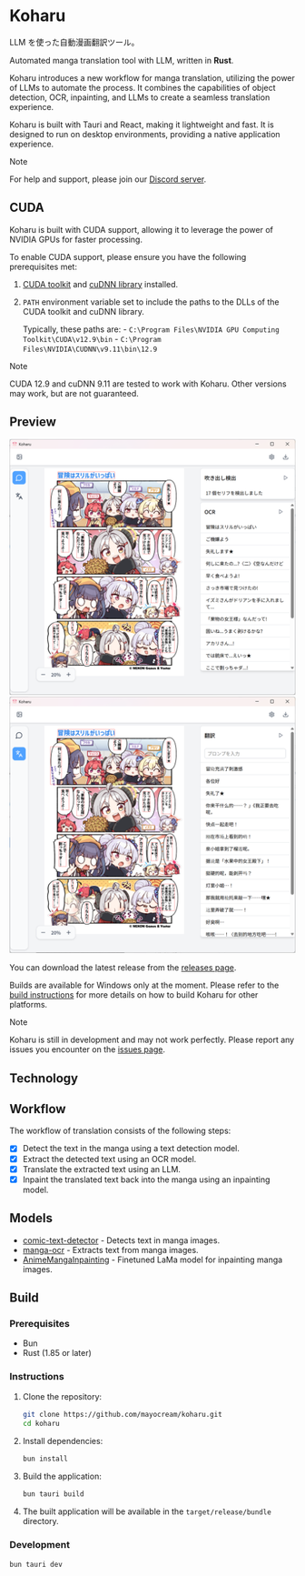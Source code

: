 # Koharu

LLM を使った自動漫画翻訳ツール。

Automated manga translation tool with LLM, written in **Rust**.

Koharu introduces a new workflow for manga translation, utilizing the power of LLMs to automate the process. It combines the capabilities of object detection, OCR, inpainting, and LLMs to create a seamless translation experience.

Koharu is built with Tauri and React, making it lightweight and fast. It is designed to run on desktop environments, providing a native application experience.

> [!NOTE]
> For help and support, please join our [Discord server](https://discord.gg/mHvHkxGnUY).

## CUDA

Koharu is built with CUDA support, allowing it to leverage the power of NVIDIA GPUs for faster processing.

To enable CUDA support, please ensure you have the following prerequisites met:

1. [CUDA toolkit](https://developer.nvidia.com/cuda-toolkit) and [cuDNN library](https://developer.nvidia.com/cudnn) installed.
1. `PATH` environment variable set to include the paths to the DLLs of the CUDA toolkit and cuDNN library.

    Typically, these paths are:
        - `C:\Program Files\NVIDIA GPU Computing Toolkit\CUDA\v12.9\bin`
        - `C:\Program Files\NVIDIA\CUDNN\v9.11\bin\12.9`

> [!NOTE]
> CUDA 12.9 and cuDNN 9.11 are tested to work with Koharu. Other versions may work, but are not guaranteed.

## Preview

![detection](./docs/images/koharu-demo-1.png)
![translation](./docs/images/koharu-demo-2.png)

You can download the latest release from the [releases page](https://github.com/mayocream/koharu/releases/latest).

Builds are available for Windows only at the moment. Please refer to the [build instructions](#build) for more details on how to build Koharu for other platforms.

> [!NOTE]
> Koharu is still in development and may not work perfectly. Please report any issues you encounter on the [issues page](https://github.com/mayocream/koharu/issues).

## Technology

## Workflow

The workflow of translation consists of the following steps:

- [x] Detect the text in the manga using a text detection model.
- [x] Extract the detected text using an OCR model.
- [x] Translate the extracted text using an LLM.
- [x] Inpaint the translated text back into the manga using an inpainting model.

## Models

- [comic-text-detector](https://github.com/dmMaze/comic-text-detector) - Detects text in manga images.
- [manga-ocr](https://github.com/kha-white/manga-ocr) - Extracts text from manga images.
- [AnimeMangaInpainting](https://huggingface.co/dreMaz/AnimeMangaInpainting) - Finetuned LaMa model for inpainting manga images.

## Build

### Prerequisites

- Bun
- Rust (1.85 or later)

### Instructions

1. Clone the repository:

   ```bash
   git clone https://github.com/mayocream/koharu.git
   cd koharu
   ```

1. Install dependencies:

   ```bash
   bun install
   ```

1. Build the application:

   ```bash
   bun tauri build
   ```

1. The built application will be available in the `target/release/bundle` directory.

### Development

```bash
bun tauri dev
```
